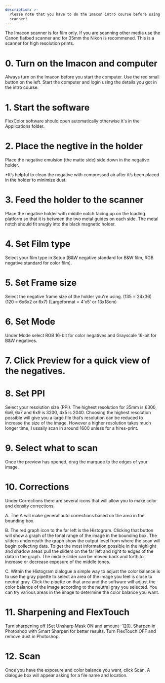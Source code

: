 ```yaml
---
description: >-
  Please note that you have to do the Imacon intro course before using the
  scanner!
---
```


The Imacon scanner is for film only. If you are scanning other media use the Canon flatbed scanner and for 35mm the Nikon is recommened. This is a scanner for high resolution prints.

# 0. Turn on the Imacon and computer
Always turn on the Imacon before you start the computer. Use the red small button on the left. Start the computer and login using the details you got in the intro course.

# 1. Start the software
FlexColor software should open automatically otherwise it's in the Applications folder.

# 2. Place the negtive in the holder 
Place the negative emulsion \(the matte side\) side down in the negative holder.

   \*It’s helpful to clean the negative with compressed air after it’s been placed in the holder to minimize dust.

# 3. Feed the holder to the scanner
Place the negative holder with middle notch facing up on the loading platform so that it is between the two metal guides on each side. The metal notch should fit snugly into the black magnetic holder.

# 4. Set Film type
Select your film type in Setup \(B&W negative standard for B&W film, RGB negative standard for color film\).

# 5. Set Frame size
Select the negative frame size of the holder you're using. (135 = 24x36) (120 = 6x6x2 or 6x7) (Largeformat = 4'x5' or 13x18cm)

# 6. Set Mode
Under Mode select RGB 16-bit for color negatives and Grayscale 16-bit for B&W negatives.

# 7. Click Preview for a quick view of the negatives.

# 8. Set PPI
Select your resolution size \(PPI\). The highest resolution for 35mm is 6300, 6x6, 6x7 and 6x9 is 3200, 4x5 is 2040. Choosing the highest resolution possible will give you a large file that’s resolution can be reduced to increase the size of the image. However a higher resolution takes much longer time, I ussally scan in around 1600 unless for a hires-print.

# 9. Select what to scan
Once the preview has opened, drag the marquee to the edges of your image.

# 10. Corrections
Under Corrections there are several icons that will allow you to make color and density corrections.

 A. The A will make general auto corrections based on the area in the bounding box.

 B. The red graph icon to the far left is the Histogram. Clicking that button will show a graph of the tonal range of the image in the bounding box. The sliders underneath the graph show the output level from where the scan will begin collecting data. To get the most information possible in the highlight and shadow areas pull the sliders on the far left and right to edges of the data in the graph. The middle slider can be moved back and forth to increase or decrease exposure of the middle tones.

 C. Within the Histogram dialogue a simple way to adjust the color balance is to use the gray pipette to select an area of the image you feel is close to neutral gray. Click the pipette on that area and the software will adjust the color balance of the image according to the neutral gray you selected. You can try various areas in the image to determine the color balance you want.

# 11. Sharpening and FlexTouch
Turn sharpening off \(Set Unsharp Mask ON and amount -120\). Sharpen in Photoshop with Smart Sharpen for better results. Turn FlexTouch OFF and remove dust in Photoshop.

# 12. Scan
Once you have the exposure and color balance you want, click Scan. A dialogue box will appear asking for a file name and location.
